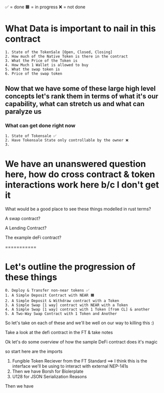 ✅ = done
🟧 = in progress
❌ = not done

# What Data is important to nail in this contract

    1. State of the TokenSale [Open, Closed, Closing]
    2. How much of the Native Token is there in the contract
    3. What the Price of the Token is
    4. How Much 1 Wallet is allowed to buy
    5. What the swap token is
    6. Price of the swap token


## Now that we have some of these large high level concepts let's rank them in terms of what it's our capability, what can stretch us and what can paralyze us

### What can get done right now
    1. State of Tokensale ✅ 
    2. Have Tokensale State only controllable by the owner ❌
    3. 


# We have an unanswered question here, how do cross contract & token interactions work here b/c I don't get it 
    
What would be a good place to see these things modelled in rust terms?


A swap contract?

A Lending Contract? 

The example deFi contract?


===========
# Let's outline the progression of these things
    0. Deploy & Transfer non-near tokens ✅
    1. A Simple Deposit Contract with NEAR 🟧
    2. A Simple Deposit & Withdraw contract with a Token
    3. A Simple Swap [1 way] contract with NEAR with a Token
    4. A Simple Swap [1 way] contract with 1 Token [from CL] & another
    5. A Two-Way Swap Contract with 1 Token and Another

So let's take on each of these and we'll be well on our way to killing this :)


Take a look at the defi contract in the FT & take notes 

Ok let's do some overview of how the sample DeFi contract does it's magic

so start here are the imports

1. Fungible Token Reciever from the FT Standard ==> I think this is the interface we'll be using to interact with external NEP-141s
2. Then we have Borsh for Biolerplate
3. U128 for JSON Serialization Reasons

Then we have 
